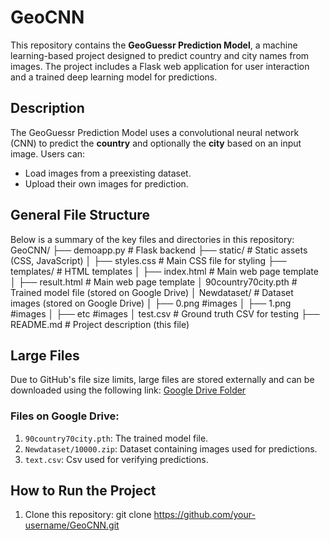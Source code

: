 # GeoCNN
This repository contains the **GeoGuessr Prediction Model**, a machine learning-based project designed to predict country and city names from images. The project includes a Flask web application for user interaction and a trained deep learning model for predictions.

## Description
The GeoGuessr Prediction Model uses a convolutional neural network (CNN) to predict the **country** and optionally the **city** based on an input image. Users can:
- Load images from a preexisting dataset.
- Upload their own images for prediction.

## General File Structure
Below is a summary of the key files and directories in this repository:
GeoCNN/
├── demoapp.py             # Flask backend
├── static/                # Static assets (CSS, JavaScript)
│   ├── styles.css         # Main CSS file for styling
├── templates/             # HTML templates
│   ├── index.html         # Main web page template
│   ├── result.html        # Main web page template
│   90country70city.pth    # Trained model file (stored on Google Drive)
│   Newdataset/            # Dataset images (stored on Google Drive)
│   ├── 0.png              #images
│   ├── 1.png              #images
│   ├── etc                #images
│   test.csv               # Ground truth CSV for testing
├── README.md              # Project description (this file)

## Large Files
Due to GitHub's file size limits, large files are stored externally and can be downloaded using the following link:
[Google Drive Folder](https://drive.google.com/drive/folders/1oKhepUJLK072eyGd_JhMuo5s-UIAcM-5?usp=sharing)

### Files on Google Drive:
1. `90country70city.pth`: The trained model file.
2. `Newdataset/10000.zip`: Dataset containing images used for predictions.
3. `text.csv`: Csv used for verifying predictions.

## How to Run the Project
1. Clone this repository:
   git clone https://github.com/your-username/GeoCNN.git

